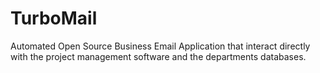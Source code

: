 # TurboMail
Automated Open Source Business Email Application that interact directly with the project management software and the departments databases.
